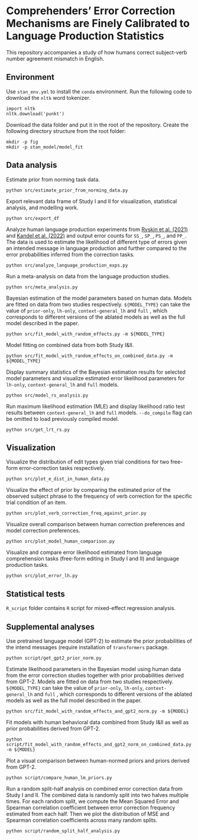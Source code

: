 # Comprehenders’ Error Correction Mechanisms are Finely Calibrated to Language Production Statistics

This repository accompanies a study of how humans correct subject-verb number agreement mismatch in English.

## Environment
Use `stan_env.yml` to install the `conda` environment. Run the following code to download the `nltk` word tokenizer.
```
import nltk
nltk.download('punkt')
```
Download the data folder and put it in the root of the repository. Create the following directory structure from the root folder:
```
mkdir -p fig
mkdir -p stan_model/model_fit
```

## Data analysis
Estimate prior from norming task data.
```
python src/estimate_prior_from_norming_data.py
```

Export relevant data frame of Study I and II for visualization, statistical analysis, and modelling work.
```
python src/export_df
```

Analyze human language production experiments from [Ryskin et al. (2021)](https://psyarxiv.com/uaxsq/) and [Kandel et al. (2022)](https://escholarship.org/uc/item/5wq6w93j) and output error counts for `SS_`, `SP_`, `PS_`, and `PP_`. The data is used to estimate the likelihood of different type of errors given an intended message in language production and further compared to the error probabilities inferred from the correction tasks.
```
python src/analyze_language_production_exps.py
```

Run a meta-analysis on data from the language production studies.
```
python src/meta_analysis.py
```

Bayesian estimation of the model parameters based on human data. Models are fitted on data from two studies respectively. `${MODEL_TYPE}` can take the value of `prior-only`, `lh-only`, `context-general_lh` and `full` , which corresponds to different versions of the ablated models as well as the full model described in the paper.
```
python src/fit_model_with_random_effects.py -m ${MODEL_TYPE}
```

Model fitting on combined data from both Study I&II.
```
python src/fit_model_with_random_effects_on_combined_data.py -m ${MODEL_TYPE}
```

Display summary statistics of the Bayesian estimation results for selected model parameters and visualize estimated error likelihood parameters for  `lh-only`, `context-general_lh` and `full`  models.
```
python src/model_rs_analysis.py
```

Run maximum likelihood estimation (MLE) and display likelihood ratio test results between `context-general_lh` and `full`  models.  `--do_compile` flag can be omitted to load previously compiled model.
```
python src/get_lrt_rs.py
```

## Visualization
Visualize the distribution of edit types given trial conditions for two free-form error-correction tasks respectively.
```
python src/plot_e_dist_in_human_data.py
```

Visualize the effect of prior by comparing the estimated prior of the observed subject phrase to the frequency of verb correction for the specific trial condition of an item.
```
python src/plot_verb_correction_freq_against_prior.py
```

Visualize overall comparison between human correction preferences and model correction preferences.
```
python src/plot_model_human_comparison.py
```

Visualize and compare error likelihood estimated from language comprehension tasks (free-form editing in Study I and II) and language production tasks.
```
python src/plot_error_lh.py
```

## Statistical tests
`R_script` folder contains `R` script for mixed-effect regression analysis.


## Supplemental analyses
Use pretrained language model (GPT-2) to estimate the prior probabilities of the intend messages (require installation of `transformers` package.
```
python script/get_gpt2_prior_norm.py
```

Estimate likelihood parameters in the Bayesian model using human data from the error correction studies together with prior probabilities derived from GPT-2. Models are fitted on data from two studies respectively. `${MODEL_TYPE}` can take the value of `prior-only`, `lh-only`, `context-general_lh` and `full` , which corresponds to different versions of the ablated models as well as the full model described in the paper.
```
python src/fit_model_with_random_effects_and_gpt2_norm.py -m ${MODEL}
```

Fit models with human behavioral data combined from Study I&II as well as prior probabilities derived from GPT-2.
```
python script/fit_model_with_random_effects_and_gpt2_norm_on_combined_data.py -m ${MODEL}
```

Plot a visual comparison between human-normed priors and priors derived from GPT-2.
```
python script/compare_human_lm_priors.py
```

Run a random split-half analysis on combined error correction data from Study I and II. The combined data is randomly split into two halves multiple times. For each random split, we compute the Mean Squared Error and Spearman correlation coefficient between error correction frequency estimated from each half. Then we plot the distribution of MSE and Spearman correlation coefficients across many random splits.
```
python script/random_split_half_analysis.py
```